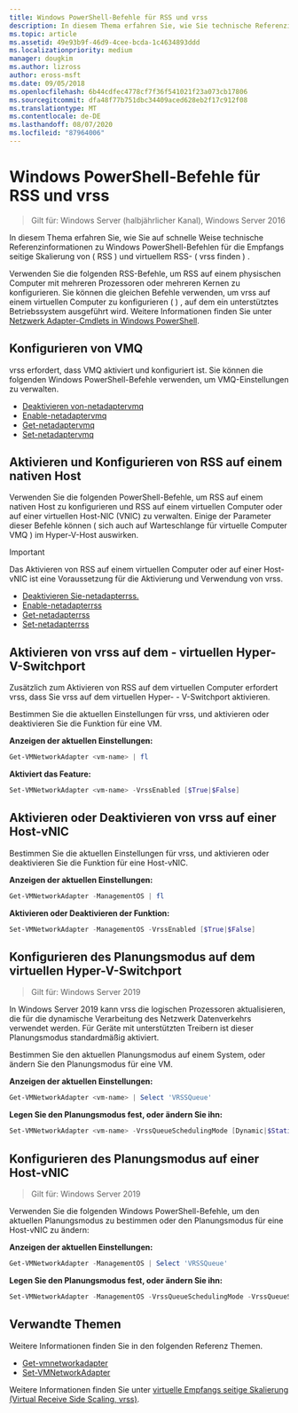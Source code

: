 ```yaml
---
title: Windows PowerShell-Befehle für RSS und vrss
description: In diesem Thema erfahren Sie, wie Sie technische Referenzinformationen zu Windows PowerShell-Befehlen für die Empfangs seitige Skalierung (Receive Side Scaling, RSS) und Virtual RSS (vrss) schnell finden.
ms.topic: article
ms.assetid: 49e93b9f-46d9-4cee-bcda-1c4634893ddd
ms.localizationpriority: medium
manager: dougkim
ms.author: lizross
author: eross-msft
ms.date: 09/05/2018
ms.openlocfilehash: 6b44cdfec4778cf7f36f541021f23a073cb17806
ms.sourcegitcommit: dfa48f77b751dbc34409aced628eb2f17c912f08
ms.translationtype: MT
ms.contentlocale: de-DE
ms.lasthandoff: 08/07/2020
ms.locfileid: "87964006"
---
```

# <a name="windows-powershell-commands-for-rss-and-vrss"></a>Windows PowerShell-Befehle für RSS und vrss

>Gilt für: Windows Server (halbjährlicher Kanal), Windows Server 2016

In diesem Thema erfahren Sie, wie Sie auf schnelle Weise technische Referenzinformationen zu Windows PowerShell-Befehlen für die Empfangs seitige Skalierung von \( RSS \) und virtuellem RSS- \( vrss finden \) .

Verwenden Sie die folgenden RSS-Befehle, um RSS auf einem physischen Computer mit mehreren Prozessoren oder mehreren Kernen zu konfigurieren. Sie können die gleichen Befehle verwenden, um vrss auf einem virtuellen Computer zu konfigurieren \( \) , auf dem ein unterstütztes Betriebssystem ausgeführt wird. Weitere Informationen finden Sie unter [Netzwerk Adapter-Cmdlets in Windows PowerShell](https://docs.microsoft.com/powershell/module/netadapter/?view=win10-ps).

## <a name="configure-vmq"></a>Konfigurieren von VMQ

vrss erfordert, dass VMQ aktiviert und konfiguriert ist. Sie können die folgenden Windows PowerShell-Befehle verwenden, um VMQ-Einstellungen zu verwalten.

- [Deaktivieren von-netadaptervmq](https://docs.microsoft.com/powershell/module/netadapter/disable-netadaptervmq?view=win10-ps)
- [Enable-netadaptervmq](https://docs.microsoft.com/powershell/module/netadapter/enable-netadaptervmq?view=win10-ps)
- [Get-netadaptervmq](https://docs.microsoft.com/powershell/module/netadapter/get-netadaptervmq?view=win10-ps)
- [Set-netadaptervmq](https://docs.microsoft.com/powershell/module/netadapter/set-netadaptervmq?view=win10-ps)

## <a name="enable-and-configure-rss-on-a-native-host"></a>Aktivieren und Konfigurieren von RSS auf einem nativen Host

Verwenden Sie die folgenden PowerShell-Befehle, um RSS auf einem nativen Host zu konfigurieren und RSS auf einem virtuellen Computer oder auf einer virtuellen Host-NIC (VNIC) zu verwalten. Einige der Parameter dieser Befehle können \( sich auch auf Warteschlange für virtuelle Computer VMQ \) im Hyper-V-Host auswirken.

>[!IMPORTANT]
>Das Aktivieren von RSS auf einem virtuellen Computer oder auf einer Host-vNIC ist eine Voraussetzung für die Aktivierung und Verwendung von vrss.

- [Deaktivieren Sie-netadapterrss.](https://docs.microsoft.com/powershell/module/netadapter/disable-netadapterrss?view=win10-ps)
- [Enable-netadapterrss](https://docs.microsoft.com/powershell/module/netadapter/enable-netadapterrss?view=win10-ps)
- [Get-netadapterrss](https://docs.microsoft.com/powershell/module/netadapter/get-netadapterrss?view=win10-ps)
- [Set-netadapterrss](https://docs.microsoft.com/powershell/module/netadapter/Set-NetAdapterRss?view=win10-ps)

## <a name="enable-vrss-on-the-hyper-v-virtual-switch-port"></a>Aktivieren von vrss auf dem \- virtuellen Hyper-V-Switchport

Zusätzlich zum Aktivieren von RSS auf dem virtuellen Computer erfordert vrss, dass Sie vrss auf dem virtuellen Hyper- \- V-Switchport aktivieren.

Bestimmen Sie die aktuellen Einstellungen für vrss, und aktivieren oder deaktivieren Sie die Funktion für eine VM.

   **Anzeigen der aktuellen Einstellungen:**

   ```PowerShell
   Get-VMNetworkAdapter <vm-name> | fl
   ```

   **Aktiviert das Feature:**

   ```PowerShell
   Set-VMNetworkAdapter <vm-name> -VrssEnabled [$True|$False]
   ```

## <a name="enable-or-disable-vrss-on-a-host-vnic"></a>Aktivieren oder Deaktivieren von vrss auf einer Host-vNIC

Bestimmen Sie die aktuellen Einstellungen für vrss, und aktivieren oder deaktivieren Sie die Funktion für eine Host-vNIC.

   **Anzeigen der aktuellen Einstellungen:**

   ```PowerShell
   Get-VMNetworkAdapter -ManagementOS | fl
   ```

   **Aktivieren oder Deaktivieren der Funktion:**

   ```PowerShell
   Set-VMNetworkAdapter -ManagementOS -VrssEnabled [$True|$False]
   ```

## <a name="configure-the-scheduling-mode-on-the-hyper-v-virtual-switch-port"></a>Konfigurieren des Planungsmodus auf dem virtuellen Hyper-V-Switchport
>Gilt für: Windows Server 2019

In Windows Server 2019 kann vrss die logischen Prozessoren aktualisieren, die für die dynamische Verarbeitung des Netzwerk Datenverkehrs verwendet werden.  Für Geräte mit unterstützten Treibern ist dieser Planungsmodus standardmäßig aktiviert.

Bestimmen Sie den aktuellen Planungsmodus auf einem System, oder ändern Sie den Planungsmodus für eine VM.

   **Anzeigen der aktuellen Einstellungen:**

   ```PowerShell
   Get-VMNetworkAdapter <vm-name> | Select 'VRSSQueue'
   ```

   **Legen Sie den Planungsmodus fest, oder ändern Sie ihn:**

   ```PowerShell
   Set-VMNetworkAdapter <vm-name> -VrssQueueSchedulingMode [Dynamic|$StaticVrss|StaticVMQ]
   ```

## <a name="configure-the-scheduling-mode-on-a-host-vnic"></a>Konfigurieren des Planungsmodus auf einer Host-vNIC
>Gilt für: Windows Server 2019

Verwenden Sie die folgenden Windows PowerShell-Befehle, um den aktuellen Planungsmodus zu bestimmen oder den Planungsmodus für eine Host-vNIC zu ändern:

   **Anzeigen der aktuellen Einstellungen:**

   ```PowerShell
   Get-VMNetworkAdapter -ManagementOS | Select 'VRSSQueue'
   ```

   **Legen Sie den Planungsmodus fest, oder ändern Sie ihn:**

   ```PowerShell
   Set-VMNetworkAdapter -ManagementOS -VrssQueueSchedulingMode -VrssQueueSchedulingMode [Dynamic|$StaticVrss|StaticVMQ]
   ```


## <a name="related-topics"></a>Verwandte Themen
Weitere Informationen finden Sie in den folgenden Referenz Themen.

- [Get-vmnetworkadapter](https://technet.microsoft.com/itpro/powershell/windows/hyper-v/get-vmnetworkadapter)
- [Set-VMNetworkAdapter](https://technet.microsoft.com/itpro/powershell/windows/hyper-v/set-vmnetworkadapter)

Weitere Informationen finden Sie unter [virtuelle Empfangs seitige Skalierung (Virtual Receive Side Scaling, vrss)](vrss-top.md).